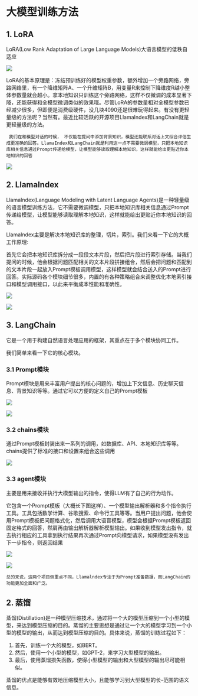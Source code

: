# 大模型训练方法

## 1. LoRA

LoRA(Low Rank Adaptation of Large Language Models)大语言模型的低秩自适应

![](./assets/LoRA-01.jpg)

LoRA的基本原理是：冻结预训练好的模型权重参数，额外增加一个旁路网络，旁路网络里，有一个降维矩阵A、一个升维矩阵B，用变量R来控制下降维度R越小整体参数量就会越小。拿本地知识只训练这个旁路网络，这样不仅微调的成本显著下降，还能获得和全模型微调类似的效果哦。尽管LoRA的参数量相对全模型参数已经减少很多，但即便是消费级硬件，没几块4090还是很难玩得起来。有没有更轻量级的方法呢？当然有。最近比较活跃的开源项目LlamaIndex和LangChain就是更轻量级的方法。

```
 我们在和模型对话的时候， 不仅能在提问中添加背景知识，模型还能联系对话上文综合评估生成更准确的回答。LlamaIndex和LangChain就是利用这一点不需要微调模型，只把本地知识库相关信息通过Prompt传递给模型，让模型能够读取理解本地知识，这样就能给出更贴近你本地知识的回答
```

![](./assets/prompt-templates-01.png)


## 2. LlamaIndex

LlamaIndex(Language Modeling with Latent Language Agents)是一种轻量级的语言模型训练方法，它不需要微调模型，只把本地知识库相关信息通过Prompt传递给模型，让模型能够读取理解本地知识，这样就能给出更贴近你本地知识的回答。

LlamaIndex主要是解决本地知识库的整理，切片，索引。我们来看一下它的大概工作原理:

首先它会把本地知识库拆分成一段段文本片段，然后把片段进行索引存储。当我们提问的时候，他会根据问题匹配相关的文本片段拼接组合，然后会把问题和匹配到的文本片段一起放入Prompt模板调用模型，这样模型就会结合送入的Prompt进行回答。实际源码各个模块细节很多，内置的有各种策略组合来调整优化本地索引接口和模型调用接口，以此来平衡成本性能和准确性。

![](./assets/LlamaIndex-theory-01.png)

![](./assets/LlamaIndex-theory-02.jpg)

## 3. LangChain

它是一个用于构建自然语言处理应用的框架，其重点在于多个模块协同工作。

我们简单来看一下它的核心模块。

### 3.1 Prompt模块

Prompt模块是用来丰富用户提出的核心问题的，增加上下文信息、历史聊天信息、背景知识等等。通过它可以方便的定义自己的Prompt模板

![](./assets/prompt-templates-01.png)

![](./assets/prompt-code-01.png)

### 3.2 chains模块

通过Prompt模板封装出来一系列的调用，如数据库、API、本地知识库等等。chains提供了标准的接口和设置来组合这些调用

![](./assets/langchain-theory-01.jpg)

### 3.3 agent模块

主要是用来接收并执行大模型输出的指令，使得LLM有了自己的行为动作。

它包含一个Prompt模板（大概长下图这样）、一个模型输出解析器和多个指令执行工具。工具包括数学计算、谷歌搜索、命令行工具等等。当用户提出问题，他会使用Prompt模板把问题格式化，然后调用大语盲模型，模型会根据Prompt模板返回固定格式的回答，然肩再由输出解析器解析模型输出。如果收到模型发出指令，就去执行相应的工具拿到执行结果再次通过Prompt向模型请求，如果模型没有发出下一步指令，则返回结果

![](./assets/prompt-demo-01.jpg)

![](./assets/langchain-theory-02.jpg)

```
总的来说，这两个项目侧重点不同，Llamalndex专注于为Prompt准备数据，而LangChain的功能更加全面和广泛。
```

## 2. 蒸馏

蒸馏(Distillation)是一种模型压缩技术，通过将一个大的模型压缩到一个小型的模型，来达到模型压缩的目的。蒸馏的主要思想是通过让一个大的模型学习到一个小型的模型的输出，从而达到模型压缩的目的。具体来说，蒸馏的训练过程如下：

1. 首先，训练一个大的模型，如BERT。
2. 然后，使用一个小型的模型，如GPT-2，来学习大型模型的输出。
3. 最后，使用蒸馏损失函数，使得小型模型的输出和大型模型的输出尽可能相似。


蒸馏的优点是能够有效地压缩模型大小，且能够学习到大型模型的长-范围的语义信息。